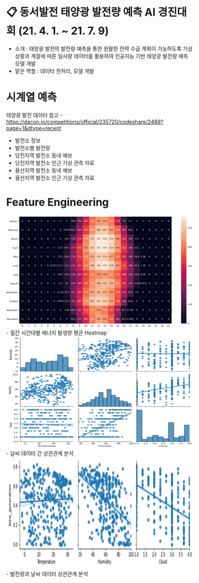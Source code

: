 # 📋 동서발전 태양광 발전량 예측 AI 경진대회  (21. 4. 1. ~ 21. 7. 9)
- 소개 : 태양광 발전의 발전량 예측을 통한 원활한 전력 수급 계획이 가능하도록 기상 상황과 계절에 따른 일사량 데이터를 활용하여 인공지능 기반 태양광 발전량 예측 모델 개발
- 맡은 역할 : 데이터 전처리, 모델 개발

# 시계열 예측

태양광 발전 데이터
참고 - https://dacon.io/competitions/official/235720/codeshare/2488?page=1&dtype=recent
- 발전소 정보
- 발전소별 발전량
- 당진지역 발전소 동네 예보
- 당진지역 발전소 인근 기상 관측 자료
- 울산지역 발전소 동네 예보
- 울산지역 발전소 인근 기상 관측 자료

# Feature Engineering
<img src="./Figure/Heatmap.png" width="700px" height="300px" title="Figure1"/>
- 월간 시간대별 에너지 발생량 평균 Heatmap
<img src="./Figure/Weather Correlation.png" width="700px" height="300px" title="Figure2"/>
- 날씨 데이터 간 상관관계 분석
<img src="./Figure/Generation-Weather Correlation.png" width="700px" height="300px" title="Figure3"/>
- 발전량과 날씨 데이터 상관관계 분석
